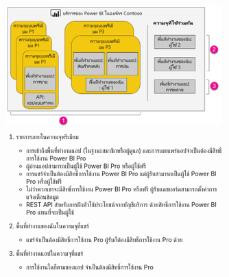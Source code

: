 ![](media/powerbi-premium-illustration/premium-chart.png "ภาพประกอบของ Power BI Premium")

1. รายการภายในความจุพรีเมียม
   
   * การเข้าถึงพื้นที่ทำงานแอป (ในฐานะสมาชิกหรือผู้ดูแล) และการเผยแพร่แอปจำเป็นต้องมีสิทธิ์การใช้งาน Power BI Pro
   * ผู้อ่านแอปสามารถเป็นผู้ใช้ Power BI Pro หรือผู้ใช้ฟรี
   * การแชร์จำเป็นต้องมีสิทธิ์การใช้งาน Power BI Pro แต่ผู้รับสามารถเป็นผู้ใช้ Power BI Pro หรือผู้ใช้ฟรี
   * ไม่ว่าพวกเขาจะมีสิทธิ์การใช้งาน Power BI Pro หรือฟรี ผู้รับแดชบอร์ดสามารถตั้งค่าการแจ้งเตือนข้อมูล
   * REST API สำหรับการฝังตัวใช้ประโยชน์จากบัญชีบริการ ด้วยสิทธิ์การใช้งาน Power BI Pro แทนที่จะเป็นผู้ใช้
2. พื้นที่ทำงานของฉันในความจุที่แชร์
   
   * แชร์จำเป็นต้องมีสิทธิ์การใช้งาน Pro ผู้รับก็ต้องมีสิทธิ์การใช้งาน Pro ด้วย
3. พื้นที่ทำงานแอปในความจุที่แชร์
   
   * การใช้งานใดก็ตามของแอป จำเป็นต้องมีสิทธิ์การใช้งาน Pro


